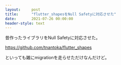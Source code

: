 ```yaml
---
layout:     post
title:      "flutter_shapesをNull Safetyに対応させた"
date:       2021-07-26 00:00:00
header-style: text
---
```

昔作ったライブラリをNull Safetyに対応させた。

<https://github.com/tnantoka/flutter_shapes>

といっても雑にmigrationを走らせただけなんだけど。

